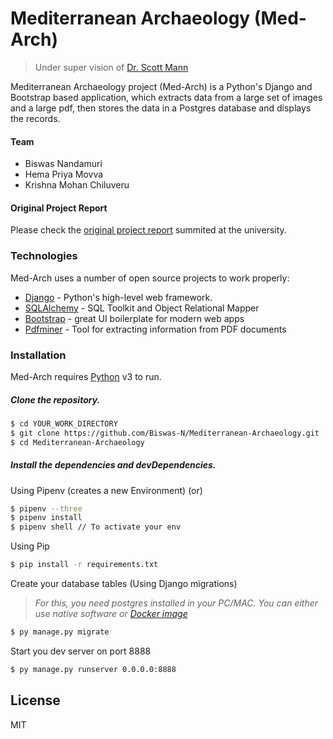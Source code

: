 # Mediterranean Archaeology (Med-Arch)
> Under super vision of [Dr. Scott Mann](https://scholars.latrobe.edu.au/display/smann)

Mediterranean Archaeology project (Med-Arch) is a Python's Django and Bootstrap based application, which extracts data from a large set of images and a large pdf, then stores the data in a Postgres database and displays the records.

#### Team
* Biswas Nandamuri
* Hema Priya Movva
* Krishna Mohan Chiluveru

#### Original Project Report
Please check the [original project report](https://docs.biswas.coffee/Mediterranean-Archaeology.pdf) summited at the university.

### Technologies

Med-Arch uses a number of open source projects to work properly:

* [Django](https://www.djangoproject.com/) - Python's high-level web framework.
* [SQLAlchemy](https://github.com/sqlalchemy/sqlalchemy/) - SQL Toolkit and Object Relational Mapper
* [Bootstrap](https://getbootstrap.com/) - great UI boilerplate for modern web apps
* [Pdfminer](https://github.com/pdfminer/pdfminer.six) - Tool for extracting information from PDF documents

### Installation

Med-Arch requires [Python](https://www.python.org/) v3 to run.

##### Clone the repository.

```sh
$ cd YOUR_WORK_DIRECTORY
$ git clone https://github.com/Biswas-N/Mediterranean-Archaeology.git
$ cd Mediterranean-Archaeology
```

##### Install the dependencies and devDependencies.

Using Pipenv (creates a new Environment) (or)
```sh
$ pipenv --three
$ pipenv install
$ pipenv shell // To activate your env
```

Using Pip
```sh
$ pip install -r requirements.txt
```

Create your database tables (Using Django migrations)
> _For this, you need postgres installed in your PC/MAC. You can either use native software or [Docker image](https://hub.docker.com/_/postgres)_
```sh
$ py manage.py migrate
```

Start you dev server on port 8888
```sh
$ py manage.py runserver 0.0.0.0:8888
```

License
----

MIT
